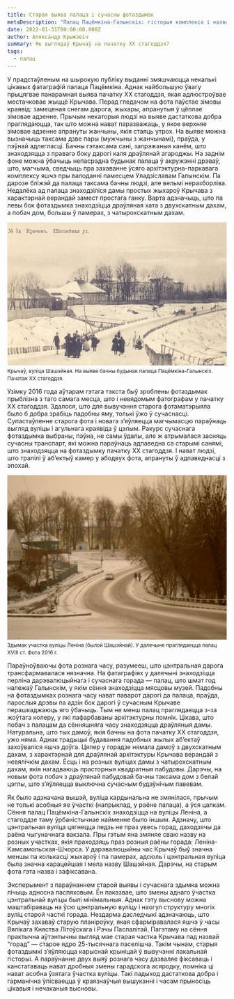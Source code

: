 ```yaml
---
title: Старая выява палаца і сучасны фотаздымак
metaDescription: "Палац Пацёмкіна-Галынскіх: гісторыя комплекса і назвы"
date: 2022-01-31T00:00:00.000Z
author: Аляксандр Крыжэвіч
summary: Як выглядаў Крычаў на пачатку XX стагоддзя?
tags:
  - палац
---
```

У прадстаўленым на шырокую публіку выданні змяшчаюцца некалькі цікавых
фатаграфій палаца Пацёмкіна. Аднак найбольшую ўвагу прыцягвае панарамная
выява пачатку ХХ стагоддзя, якая адлюстроўвае местачковае жыццё Крычава.
Перад гледачом на фота паўстае зімовы краявід: замеценая снегам дарога, жыхары,
апранутыя ў цёплае зімовае адзенне. Прычым некаторыя людзі на выяве дастаткова
добра праглядаюцца, так што можна нават паразважаць, у якое верхняе зімовае
адзенне апрануты жанчыны, якія стаяць утрох. На выяве можна вызначыць таксама
дзве пары (мужчыны з жанчынамі), праўда, у пэўнай адлегласці. Бачны гэтаксама
сані, запрэжаныя канём, што знаходзяцца з правага боку дарогі каля драўлянай
агароджы. На заднім фоне можна ўбачыць непасрэдна будынак палаца ў акружэнні
дрэваў, што, магчыма, сведчыць пра захаванне ўсяго архітэктурна-паркавага
комплексу яшчэ пры валоданні памесцем Уладзіславам Галынскім. Па дарозе
бліжэй да палаца таксама бачны людзі, але вельмі неразборліва. Недалёка ад
палаца знаходзіліся дамы простых жыхароў Крычава з характэрнай верандай
замест простага ганку. Варта адзначыць, што па левы бок фотаздымка знаходзіцца
драўляная хата з двухскатным дахам, а побач дом, большы ў памерах, з
чатырохскатным дахам.

![стары здымак](/static/img/posts/palace-compare-photos/19XX.jpg)
<small>Крычаў, вуліца Шашэйная. На выяве бачны будынак палаца Пацёмкіна-Галынскіх. Пачатак ХХ стагоддзя.</small>

Узімку 2016 года аўтарам гэтага тэкста быў зроблены фотаздымак прыблізна з
таго самага месца, што і невядомым фатографам у пачатку ХХ стагоддзя. Здалося,
што для вывучэння старога фотаматэрыяла было б добра зрабіць падобны яму,
толькі ўжо ў сучаснасці. Супастаўленне старога фота і новага з’яўляецца
магчымасцю параўнаць выгляд вуліцы і агульнага краявіда ў цэлым. Ракурс
сучаснага фотаздымка выбраны, пэўна, не самы ўдалы, але ж атрымалася засняць
сучасны транспарт, які можна параўнаць адпаведна са старымі санямі, што
знаходзяцца на фотаздымку пачатку ХХ стагоддзя. І нават людзі, што трапілі ў
аб’ектыў камер у абодвух фота, апрануты ў адпаведнасці з эпохай.

![сучасны здымак](/static/img/posts/palace-compare-photos/2016.jpg)
<small>Здымак участка вуліцы Леніна (былой Шашэйнай). У далечыне праглядаецца палац XVIII ст. Фота 2016 г.</small>

Параўноўваючы фота рознага часу, разумееш, што цэнтральная дарога
трансфармавалася нязначна. На фатаграфіях у далечыні знаходзіцца перліна
дарэвалюцыйнага і сучаснага горада — палац, што шмат год належаў Галынскім, у
якім сёння знаходзіцца мясцовы музей. Падобны на фотаздымках рознага часу
нават паварот дарогі да палаца, праўда, парослыя дрэвы па адзін бок дарогі ў
сучасным Крычаве перашкаджаюць яго ўбачыць. Тым не менш палац праглядаецца
з-за жоўтага колеру, у які пафарбаваны архітэктурны помнік. Цікава, што побач з
палацам да сённяшняга часу знаходзяцца драўляныя дамы. Натуральна, што тых
дамоў, якія бачны на фота пачатку ХХ стагоддзя, ужо няма. Аднак традыцыі
будавання падобных жылых аб’ектаў захоўваліся яшчэ доўга. Цяпер у горадзе
нямала дамоў з двухскатным дахам, з характэрнай для драўлянай архітэктуры
Крычава верандай з невялічкім дахам. Ёсць і на розных вуліцах дамы з
чатырохскатным дахам, якія нагадваюць прасторныя квадратныя пабудовы.
Дарэчы, на новым фота побач з драўлянай пабудовай бачны таксама дом з белай
цэглы, што з’яўляецца выключна сучасным будаўнічым павевам.

Як было адзначана вышэй, вуліца кардынальна не змянілася, прычым не
толькі асобныя яе ўчасткі (напрыклад, у раёне палаца), а ўся цалкам. Сёння палац
Пацёмкіна-Галынскіх знаходзіцца на вуліцы Леніна, а стагоддзе таму
ўрбаністычнае найменне было іншым. Адзначу, што цэнтральная вуліца цягнецца
ледзь не праз увесь горад, даходзячы да раёна чыгуначнага вакзала. Пры гэтым яна
змяняе сваю назву на розных участках, якія праходзяць праз розныя раёны горада:
Леніна-Камсамольская-Шчорса. У дарэвалюцыйны час Крычаў быў значна меншы
па колькасці жыхароў і па памерах, адсюль і цэнтральная вуліца была значна
карацейшая і мела назву Шашэйная. Дарэчы, на старым фота гэта назва і
зафіксавана.

Эксперымент з параўнаннем старой выявы і сучаснага здымка можна лічыць
адносна паспяховым. Ён паказвае, што змены аднаго ўчастка цэнтральнай вуліцы
былі мінімальныя. Аднак гэту выснову можна маштабіраваць на ўсю цэнтральную
вуліцу і наогул структуру многіх вуліц старой часткі горада. Нездарма даследчыкі
адзначаюць, што Крычаў захаваў старую планіроўку, якая сфарміравалася яшчэ ў
часы Вялікага Княства Літоўскага і Рэчы Паспалітай. Пагэтаму на сёння практычна
аўтэнтычны выгляд мае старая частка Крычава пад назвай “горад” — старое ядро
25-тысячнага паселішча. Такім чынам, старыя фотаздымкі з’яўляюцца карыснай
крыніцай ў вывучэнні лакальнай гісторыі. А параўнанне двух выяў рознага часу
дазваляе фіксаваць і канстатаваць нават дробныя змены гарадскога асяродку,
помніка ці нават асобна ўзятага ўчастка вуліцы. Такі падыход дастаткова добра і
гарманічна ўпісваецца ў краязнаўчыя вышуканні і часам прыносіць цікавыя і
нечаканыя высновы.